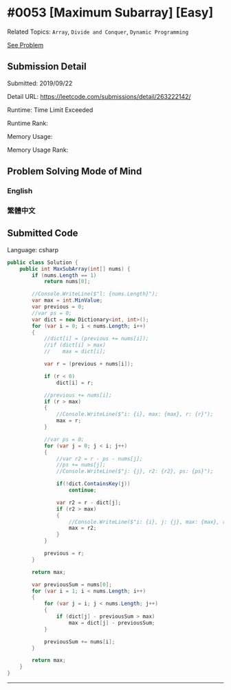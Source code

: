 # #0053 [Maximum Subarray] [Easy]

Related Topics: `Array`, `Divide and Conquer`, `Dynamic Programming`

[See Problem](https://leetcode.com/problems/maximum-subarray/)

## Submission Detail

Submitted: 2019/09/22

Detail URL: https://leetcode.com/submissions/detail/263222142/

Runtime: Time Limit Exceeded

Runtime Rank:

Memory Usage:

Memory Usage Rank:

## Problem Solving Mode of Mind

### English

### 繁體中文

## Submitted Code

Language: csharp

```csharp
public class Solution {
    public int MaxSubArray(int[] nums) {
        if (nums.Length == 1)
            return nums[0];

        //Console.WriteLine($"l: {nums.Length}");
        var max = int.MinValue;
        var previous = 0;
        //var ps = 0;
        var dict = new Dictionary<int, int>();
        for (var i = 0; i < nums.Length; i++)
        {
            //dict[i] = (previous += nums[i]);
            //if (dict[i] > max)
            //    max = dict[i];

            var r = (previous + nums[i]);

            if (r < 0)
                dict[i] = r;

            //previous += nums[i];
            if (r > max)
            {
                //Console.WriteLine($"i: {i}, max: {max}, r: {r}");
                max = r;
            }

            //var ps = 0;
            for (var j = 0; j < i; j++)
            {
                //var r2 = r - ps - nums[j];
                //ps += nums[j];
                //Console.WriteLine($"j: {j}, r2: {r2}, ps: {ps}");

                if(!dict.ContainsKey(j))
                    continue;

                var r2 = r - dict[j];
                if (r2 > max)
                {
                    //Console.WriteLine($"i: {i}, j: {j}, max: {max}, r: {r}, r2: {r2}");
                    max = r2;
                }
            }

            previous = r;
        }

        return max;

        var previousSum = nums[0];
        for (var i = 1; i < nums.Length; i++)
        {
            for (var j = i; j < nums.Length; j++)
            {
                if (dict[j] - previousSum > max)
                    max = dict[j] - previousSum;
            }

            previousSum += nums[i];
        }

        return max;
    }
}
```

---

